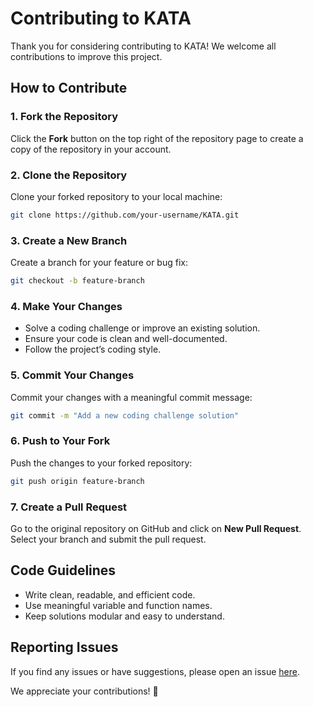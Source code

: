 # Contributing to KATA

Thank you for considering contributing to KATA! We welcome all contributions to improve this project.

## How to Contribute

### 1. Fork the Repository
Click the **Fork** button on the top right of the repository page to create a copy of the repository in your account.

### 2. Clone the Repository
Clone your forked repository to your local machine:
```sh
git clone https://github.com/your-username/KATA.git
```

### 3. Create a New Branch
Create a branch for your feature or bug fix:
```sh
git checkout -b feature-branch
```

### 4. Make Your Changes
- Solve a coding challenge or improve an existing solution.
- Ensure your code is clean and well-documented.
- Follow the project’s coding style.

### 5. Commit Your Changes
Commit your changes with a meaningful commit message:
```sh
git commit -m "Add a new coding challenge solution"
```

### 6. Push to Your Fork
Push the changes to your forked repository:
```sh
git push origin feature-branch
```

### 7. Create a Pull Request
Go to the original repository on GitHub and click on **New Pull Request**. Select your branch and submit the pull request.

## Code Guidelines
- Write clean, readable, and efficient code.
- Use meaningful variable and function names.
- Keep solutions modular and easy to understand.

## Reporting Issues
If you find any issues or have suggestions, please open an issue [here](https://github.com/maziyar-gerami/KATA/issues).

We appreciate your contributions! 🚀


